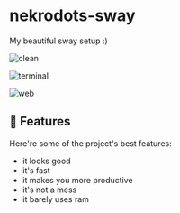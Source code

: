 # nekrodots-sway
<p id="description">My beautiful sway setup :)</p>

![clean](https://github.com/user-attachments/assets/712378ab-be1a-4022-9ff7-677d3fd4f6f5)

![terminal](https://github.com/user-attachments/assets/876c3fe5-ff5d-4e38-b787-db934846609e)

![web](https://github.com/user-attachments/assets/e86435eb-03ec-42c4-81b1-eb02cc926ec1)

  
<h2>🧐 Features</h2>

Here're some of the project's best features:

*   it looks good
*   it's fast
*   it makes you more productive
*   it's not a mess
*   it barely uses ram
